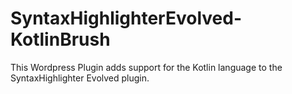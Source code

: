 # SyntaxHighlighterEvolved-KotlinBrush
This Wordpress Plugin adds support for the Kotlin language to the SyntaxHighlighter Evolved plugin.

